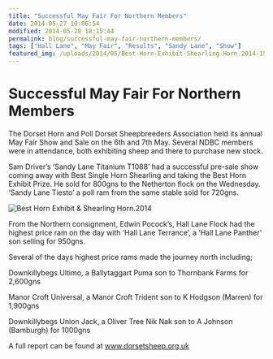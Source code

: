 ```yaml
---
title: "Successful May Fair For Northern Members"
date: 2014-05-27 10:06:54
modified: 2014-05-28 18:15:44
permalink: blog/successful-may-fair-northern-members/
tags: ["Hall Lane", "May Fair", "Results", "Sandy Lane", "Show"]
featured_img: /uploads/2014/05/Best-Horn-Exhibit-Shearling-Horn.2014-150x150.jpg
---
```


# Successful May Fair For Northern Members

The Dorset Horn and Poll Dorset Sheepbreeders Association held its annual May Fair Show and Sale on the 6th and 7th May. Several NDBC members were in attendance, both exhibiting sheep and there to purchase new stock.

Sam Driver’s ‘Sandy Lane Titanium T1088’ had a successful pre-sale show coming away with Best Single Horn Shearling and taking the Best Horn Exhibit Prize. He sold for 800gns to the Netherton flock on the Wednesday. ‘Sandy Lane Tiesto’ a poll ram from the same stable sold for 720gns.

![Best Horn Exhibit & Shearling Horn.2014](/uploads/2014/05/Best-Horn-Exhibit-Shearling-Horn.2014-206x306.jpg)

From the Northern consignment, Edwin Pocock’s, Hall Lane Flock had the highest price ram on the day with ‘Hall Lane Terrance’, a ‘Hall Lane Panther’ son selling for 950gns.

Several of the days highest price rams made the journey north including;

Downkillybegs Ultimo, a Ballytaggart Puma son to Thornbank Farms for 2,600gns

Manor Croft Universal, a Manor Croft Trident son to K Hodgson (Marren) for 1,900gns

Downkillybegs Union Jack, a Oliver Tree Nik Nak son to A Johnson (Bamburgh) for 1000gns

A full report can be found at www.dorsetsheep.org.uk
